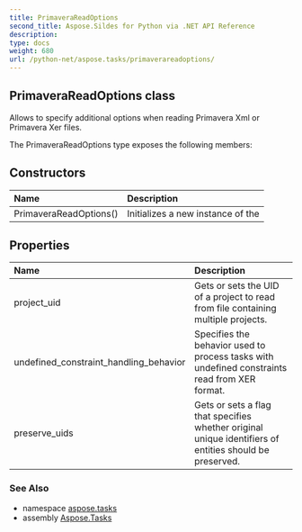 ```yaml
---
title: PrimaveraReadOptions
second_title: Aspose.Sildes for Python via .NET API Reference
description: 
type: docs
weight: 680
url: /python-net/aspose.tasks/primaverareadoptions/
---
```


## PrimaveraReadOptions class

Allows to specify additional options when reading Primavera Xml or Primavera Xer files.

The PrimaveraReadOptions type exposes the following members:
## Constructors
| Name | Description |
| :- | :- |
|PrimaveraReadOptions()|Initializes a new instance of the|
## Properties
| Name | Description |
| :- | :- |
|project_uid|Gets or sets the UID of a project to read from file containing multiple projects.|
|undefined_constraint_handling_behavior|Specifies the behavior used to process tasks with undefined constraints read from XER format.|
|preserve_uids|Gets or sets a flag that specifies whether original unique identifiers of entities should be preserved.|

### See Also

* namespace [aspose.tasks](../../aspose.tasks/)
* assembly [Aspose.Tasks](/tasks/python-net/)

